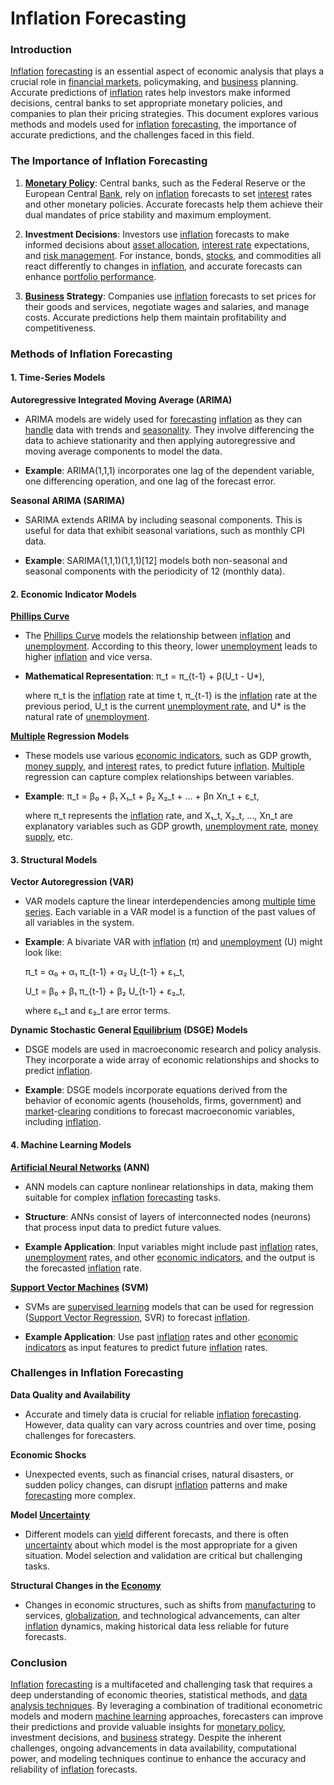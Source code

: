 # Inflation Forecasting

### Introduction

[Inflation](../i/inflation.md) [forecasting](../f/forecasting.md) is an essential aspect of economic analysis that plays a crucial role in [financial markets](../f/financial_market.md), policymaking, and [business](../b/business.md) planning. Accurate predictions of [inflation](../i/inflation.md) rates help investors make informed decisions, central banks to set appropriate monetary policies, and companies to plan their pricing strategies. This document explores various methods and models used for [inflation](../i/inflation.md) [forecasting](../f/forecasting.md), the importance of accurate predictions, and the challenges faced in this field.

### The Importance of Inflation Forecasting

1. **[Monetary Policy](../m/monetary_policy.md)**: Central banks, such as the Federal Reserve or the European Central [Bank](../b/bank.md), rely on [inflation](../i/inflation.md) forecasts to set [interest](../i/interest.md) rates and other monetary policies. Accurate forecasts help them achieve their dual mandates of price stability and maximum employment.

2. **Investment Decisions**: Investors use [inflation](../i/inflation.md) forecasts to make informed decisions about [asset allocation](../a/asset_allocation.md), [interest rate](../i/interest_rate.md) expectations, and [risk management](../r/risk_management.md). For instance, bonds, [stocks](../s/stock.md), and commodities all react differently to changes in [inflation](../i/inflation.md), and accurate forecasts can enhance [portfolio performance](../p/portfolio_performance.md).

3. **[Business](../b/business.md) Strategy**: Companies use [inflation](../i/inflation.md) forecasts to set prices for their goods and services, negotiate wages and salaries, and manage costs. Accurate predictions help them maintain profitability and competitiveness.

### Methods of Inflation Forecasting

#### 1. **Time-Series Models**

**Autoregressive Integrated Moving Average (ARIMA)**

- ARIMA models are widely used for [forecasting](../f/forecasting.md) [inflation](../i/inflation.md) as they can [handle](../h/handle.md) data with trends and [seasonality](../s/seasonality.md). They involve differencing the data to achieve stationarity and then applying autoregressive and moving average components to model the data. 

- **Example**: ARIMA(1,1,1) incorporates one lag of the dependent variable, one differencing operation, and one lag of the forecast error.

**Seasonal ARIMA (SARIMA)**

- SARIMA extends ARIMA by including seasonal components. This is useful for data that exhibit seasonal variations, such as monthly CPI data.

- **Example**: SARIMA(1,1,1)(1,1,1)[12] models both non-seasonal and seasonal components with the periodicity of 12 (monthly data).

#### 2. **Economic Indicator Models**

**[Phillips Curve](../p/phillips_curve.md)**

- The [Phillips Curve](../p/phillips_curve.md) models the relationship between [inflation](../i/inflation.md) and [unemployment](../u/unemployment.md). According to this theory, lower [unemployment](../u/unemployment.md) leads to higher [inflation](../i/inflation.md) and vice versa.

- **Mathematical Representation**: π_t = π_{t-1} + β(U_t - U*),

  where π_t is the [inflation](../i/inflation.md) rate at time t, π_{t-1} is the [inflation](../i/inflation.md) rate at the previous period, U_t is the current [unemployment rate](../u/unemployment_rate.md), and U* is the natural rate of [unemployment](../u/unemployment.md).

**[Multiple](../m/multiple.md) Regression Models**

- These models use various [economic indicators](../e/economic_indicators.md), such as GDP growth, [money supply](../m/money_supply.md), and [interest](../i/interest.md) rates, to predict future [inflation](../i/inflation.md). [Multiple](../m/multiple.md) regression can capture complex relationships between variables.

- **Example**: π_t = β₀ + β₁ X₁_t + β₂ X₂_t + ... + βn Xn_t + ε_t,

  where π_t represents the [inflation](../i/inflation.md) rate, and X₁_t, X₂_t, ..., Xn_t are explanatory variables such as GDP growth, [unemployment rate](../u/unemployment_rate.md), [money supply](../m/money_supply.md), etc.

#### 3. **Structural Models**

**Vector Autoregression (VAR)**

- VAR models capture the linear interdependencies among [multiple](../m/multiple.md) [time series](../t/time_series.md). Each variable in a VAR model is a function of the past values of all variables in the system.

- **Example**: A bivariate VAR with [inflation](../i/inflation.md) (π) and [unemployment](../u/unemployment.md) (U) might look like:

  π_t = α₀ + α₁ π_{t-1} + α₂ U_{t-1} + ε₁_t,
  
  U_t = β₀ + β₁ π_{t-1} + β₂ U_{t-1} + ε₂_t,

  where ε₁_t and ε₂_t are error terms.

**Dynamic Stochastic General [Equilibrium](../e/equilibrium.md) (DSGE) Models**

- DSGE models are used in macroeconomic research and policy analysis. They incorporate a wide array of economic relationships and shocks to predict [inflation](../i/inflation.md).

- **Example**: DSGE models incorporate equations derived from the behavior of economic agents (households, firms, government) and [market](../m/market.md)-[clearing](../c/clearing.md) conditions to forecast macroeconomic variables, including [inflation](../i/inflation.md).

#### 4. **Machine Learning Models**

**[Artificial Neural Networks](../a/artificial_neural_networks.md) (ANN)**

- ANN models can capture nonlinear relationships in data, making them suitable for complex [inflation](../i/inflation.md) [forecasting](../f/forecasting.md) tasks.

- **Structure**: ANNs consist of layers of interconnected nodes (neurons) that process input data to predict future values.

- **Example Application**: Input variables might include past [inflation](../i/inflation.md) rates, [unemployment](../u/unemployment.md) rates, and other [economic indicators](../e/economic_indicators.md), and the output is the forecasted [inflation](../i/inflation.md) rate.

**[Support Vector Machines](../s/support_vector_machines_in_trading.md) (SVM)**

- SVMs are [supervised learning](../s/supervised_learning.md) models that can be used for regression ([Support Vector Regression](../s/support_vector_regression.md), SVR) to forecast [inflation](../i/inflation.md).

- **Example Application**: Use past [inflation](../i/inflation.md) rates and other [economic indicators](../e/economic_indicators.md) as input features to predict future [inflation](../i/inflation.md) rates.

### Challenges in Inflation Forecasting

**Data Quality and Availability**

- Accurate and timely data is crucial for reliable [inflation](../i/inflation.md) [forecasting](../f/forecasting.md). However, data quality can vary across countries and over time, posing challenges for forecasters.

**Economic Shocks**

- Unexpected events, such as financial crises, natural disasters, or sudden policy changes, can disrupt [inflation](../i/inflation.md) patterns and make [forecasting](../f/forecasting.md) more complex.

**Model [Uncertainty](../u/uncertainty_in_trading.md)**

- Different models can [yield](../y/yield.md) different forecasts, and there is often [uncertainty](../u/uncertainty_in_trading.md) about which model is the most appropriate for a given situation. Model selection and validation are critical but challenging tasks.

**Structural Changes in the [Economy](../e/economy.md)**

- Changes in economic structures, such as shifts from [manufacturing](../m/manufacturing.md) to services, [globalization](../g/globalization.md), and technological advancements, can alter [inflation](../i/inflation.md) dynamics, making historical data less reliable for future forecasts.

### Conclusion

[Inflation](../i/inflation.md) [forecasting](../f/forecasting.md) is a multifaceted and challenging task that requires a deep understanding of economic theories, statistical methods, and [data analysis techniques](../d/data_analysis_techniques.md). By leveraging a combination of traditional econometric models and modern [machine learning](../m/machine_learning.md) approaches, forecasters can improve their predictions and provide valuable insights for [monetary policy](../m/monetary_policy.md), investment decisions, and [business](../b/business.md) strategy. Despite the inherent challenges, ongoing advancements in data availability, computational power, and modeling techniques continue to enhance the accuracy and reliability of [inflation](../i/inflation.md) forecasts.
